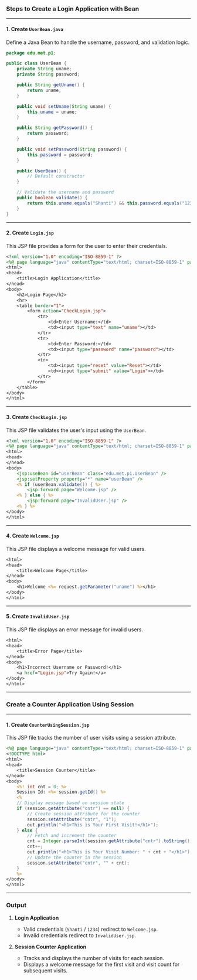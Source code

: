 ### Steps to Create a Login Application with Bean

---

#### 1. Create `UserBean.java`

Define a Java Bean to handle the username, password, and validation logic.

```java
package edu.met.p1;

public class UserBean {
    private String uname;
    private String password;

    public String getUname() {
        return uname;
    }

    public void setUname(String uname) {
        this.uname = uname;
    }

    public String getPassword() {
        return password;
    }

    public void setPassword(String password) {
        this.password = password;
    }

    public UserBean() {
        // Default constructor
    }

    // Validate the username and password
    public boolean validate() {
        return this.uname.equals("Shanti") && this.password.equals("1234");
    }
}
```

---

#### 2. Create `Login.jsp`

This JSP file provides a form for the user to enter their credentials.

```jsp
<?xml version="1.0" encoding="ISO-8859-1" ?>
<%@ page language="java" contentType="text/html; charset=ISO-8859-1" pageEncoding="ISO-8859-1" %>
<html>
<head>
    <title>Login Application</title>
</head>
<body>
    <h2>Login Page</h2>
    <hr>
    <table border="1">
        <form action="CheckLogin.jsp">
            <tr>
                <td>Enter Username:</td>
                <td><input type="text" name="uname"></td>
            </tr>
            <tr>
                <td>Enter Password:</td>
                <td><input type="password" name="password"></td>
            </tr>
            <tr>
                <td><input type="reset" value="Reset"></td>
                <td><input type="submit" value="Login"></td>
            </tr>
        </form>
    </table>
</body>
</html>
```

---

#### 3. Create `CheckLogin.jsp`

This JSP file validates the user's input using the `UserBean`.

```jsp
<?xml version="1.0" encoding="ISO-8859-1" ?>
<%@ page language="java" contentType="text/html; charset=ISO-8859-1" pageEncoding="ISO-8859-1" %>
<html>
<head>
</head>
<body>
    <jsp:useBean id="userBean" class="edu.met.p1.UserBean" />
    <jsp:setProperty property="*" name="userBean" />
    <% if (userBean.validate()) { %>
        <jsp:forward page="Welcome.jsp" />
    <% } else { %>
        <jsp:forward page="InvalidUser.jsp" />
    <% } %>
</body>
</html>
```

---

#### 4. Create `Welcome.jsp`

This JSP file displays a welcome message for valid users.

```jsp
<html>
<head>
    <title>Welcome Page</title>
</head>
<body>
    <h1>Welcome <%= request.getParameter("uname") %></h1>
</body>
</html>
```

---

#### 5. Create `InvalidUser.jsp`

This JSP file displays an error message for invalid users.

```jsp
<html>
<head>
    <title>Error Page</title>
</head>
<body>
    <h1>Incorrect Username or Password!</h1>
    <a href="Login.jsp">Try Again!</a>
</body>
</html>
```

---

### Create a Counter Application Using Session

---

#### 1. Create `CounterUsingSession.jsp`

This JSP file tracks the number of user visits using a session attribute.

```jsp
<%@ page language="java" contentType="text/html; charset=ISO-8859-1" pageEncoding="ISO-8859-1" %>
<!DOCTYPE html>
<html>
<head>
    <title>Session Counter</title>
</head>
<body>
    <%! int cnt = 0; %>
    Session Id: <%= session.getId() %>
    <%
    // Display message based on session state
    if (session.getAttribute("cntr") == null) {
        // Create session attribute for the counter
        session.setAttribute("cntr", "1");
        out.println("<h1>This is Your First Visit!</h1>");
    } else {
        // Fetch and increment the counter
        cnt = Integer.parseInt(session.getAttribute("cntr").toString());
        cnt++;
        out.println("<h1>This is Your Visit Number: " + cnt + "</h1>");
        // Update the counter in the session
        session.setAttribute("cntr", "" + cnt);
    }
    %>
</body>
</html>
```

---

### Output

1. **Login Application**
   - Valid credentials (`Shanti` / `1234`) redirect to `Welcome.jsp`.
   - Invalid credentials redirect to `InvalidUser.jsp`.

2. **Session Counter Application**
   - Tracks and displays the number of visits for each session.
   - Displays a welcome message for the first visit and visit count for subsequent visits.
